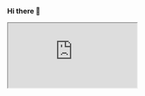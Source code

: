 ### Hi there 👋

 <iframe src="https://www.w3schools.com" title="W3Schools Free Online Web Tutorials"></iframe> 
